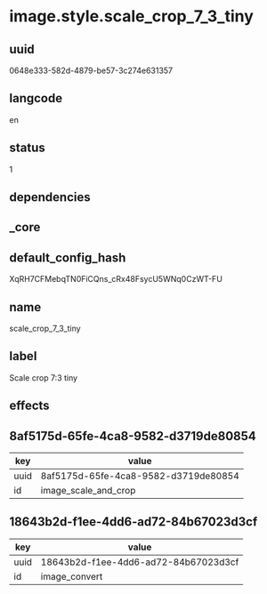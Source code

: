 # image.style.scale_crop_7_3_tiny

## uuid
0648e333-582d-4879-be57-3c274e631357

## langcode
en

## status
1

## dependencies


## _core

## default_config_hash
XqRH7CFMebqTN0FiCQns_cRx48FsycU5WNq0CzWT-FU

## name
scale_crop_7_3_tiny

## label
Scale crop 7:3 tiny

## effects

## 8af5175d-65fe-4ca8-9582-d3719de80854
|key|value|
|-|-|
|uuid|8af5175d-65fe-4ca8-9582-d3719de80854|
|id|image_scale_and_crop|


## 18643b2d-f1ee-4dd6-ad72-84b67023d3cf
|key|value|
|-|-|
|uuid|18643b2d-f1ee-4dd6-ad72-84b67023d3cf|
|id|image_convert|

